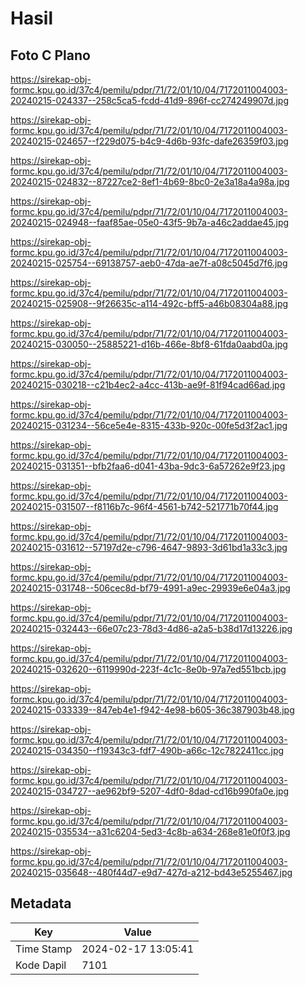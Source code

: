 # Hasil

## Foto C Plano

https://sirekap-obj-formc.kpu.go.id/37c4/pemilu/pdpr/71/72/01/10/04/7172011004003-20240215-024337--258c5ca5-fcdd-41d9-896f-cc274249907d.jpg

https://sirekap-obj-formc.kpu.go.id/37c4/pemilu/pdpr/71/72/01/10/04/7172011004003-20240215-024657--f229d075-b4c9-4d6b-93fc-dafe26359f03.jpg

https://sirekap-obj-formc.kpu.go.id/37c4/pemilu/pdpr/71/72/01/10/04/7172011004003-20240215-024832--87227ce2-8ef1-4b69-8bc0-2e3a18a4a98a.jpg

https://sirekap-obj-formc.kpu.go.id/37c4/pemilu/pdpr/71/72/01/10/04/7172011004003-20240215-024948--faaf85ae-05e0-43f5-9b7a-a46c2addae45.jpg

https://sirekap-obj-formc.kpu.go.id/37c4/pemilu/pdpr/71/72/01/10/04/7172011004003-20240215-025754--69138757-aeb0-47da-ae7f-a08c5045d7f6.jpg

https://sirekap-obj-formc.kpu.go.id/37c4/pemilu/pdpr/71/72/01/10/04/7172011004003-20240215-025908--9f26635c-a114-492c-bff5-a46b08304a88.jpg

https://sirekap-obj-formc.kpu.go.id/37c4/pemilu/pdpr/71/72/01/10/04/7172011004003-20240215-030050--25885221-d16b-466e-8bf8-61fda0aabd0a.jpg

https://sirekap-obj-formc.kpu.go.id/37c4/pemilu/pdpr/71/72/01/10/04/7172011004003-20240215-030218--c21b4ec2-a4cc-413b-ae9f-81f94cad66ad.jpg

https://sirekap-obj-formc.kpu.go.id/37c4/pemilu/pdpr/71/72/01/10/04/7172011004003-20240215-031234--56ce5e4e-8315-433b-920c-00fe5d3f2ac1.jpg

https://sirekap-obj-formc.kpu.go.id/37c4/pemilu/pdpr/71/72/01/10/04/7172011004003-20240215-031351--bfb2faa6-d041-43ba-9dc3-6a57262e9f23.jpg

https://sirekap-obj-formc.kpu.go.id/37c4/pemilu/pdpr/71/72/01/10/04/7172011004003-20240215-031507--f8116b7c-96f4-4561-b742-521771b70f44.jpg

https://sirekap-obj-formc.kpu.go.id/37c4/pemilu/pdpr/71/72/01/10/04/7172011004003-20240215-031612--57197d2e-c796-4647-9893-3d61bd1a33c3.jpg

https://sirekap-obj-formc.kpu.go.id/37c4/pemilu/pdpr/71/72/01/10/04/7172011004003-20240215-031748--506cec8d-bf79-4991-a9ec-29939e6e04a3.jpg

https://sirekap-obj-formc.kpu.go.id/37c4/pemilu/pdpr/71/72/01/10/04/7172011004003-20240215-032443--66e07c23-78d3-4d86-a2a5-b38d17d13226.jpg

https://sirekap-obj-formc.kpu.go.id/37c4/pemilu/pdpr/71/72/01/10/04/7172011004003-20240215-032620--6119990d-223f-4c1c-8e0b-97a7ed551bcb.jpg

https://sirekap-obj-formc.kpu.go.id/37c4/pemilu/pdpr/71/72/01/10/04/7172011004003-20240215-033339--847eb4e1-f942-4e98-b605-36c387903b48.jpg

https://sirekap-obj-formc.kpu.go.id/37c4/pemilu/pdpr/71/72/01/10/04/7172011004003-20240215-034350--f19343c3-fdf7-490b-a66c-12c7822411cc.jpg

https://sirekap-obj-formc.kpu.go.id/37c4/pemilu/pdpr/71/72/01/10/04/7172011004003-20240215-034727--ae962bf9-5207-4df0-8dad-cd16b990fa0e.jpg

https://sirekap-obj-formc.kpu.go.id/37c4/pemilu/pdpr/71/72/01/10/04/7172011004003-20240215-035534--a31c6204-5ed3-4c8b-a634-268e81e0f0f3.jpg

https://sirekap-obj-formc.kpu.go.id/37c4/pemilu/pdpr/71/72/01/10/04/7172011004003-20240215-035648--480f44d7-e9d7-427d-a212-bd43e5255467.jpg


## Metadata

| Key        | Value               |
| ---------- | ------------------- |
| Time Stamp | 2024-02-17 13:05:41 |
| Kode Dapil | 7101                |



